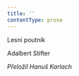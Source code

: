 ```yaml
---
title: ''
contentType: prose
---
```


<section>

Lesní poutník

Adalbert Stifter

_Přeložil Hanuš Karlach_

</section>

